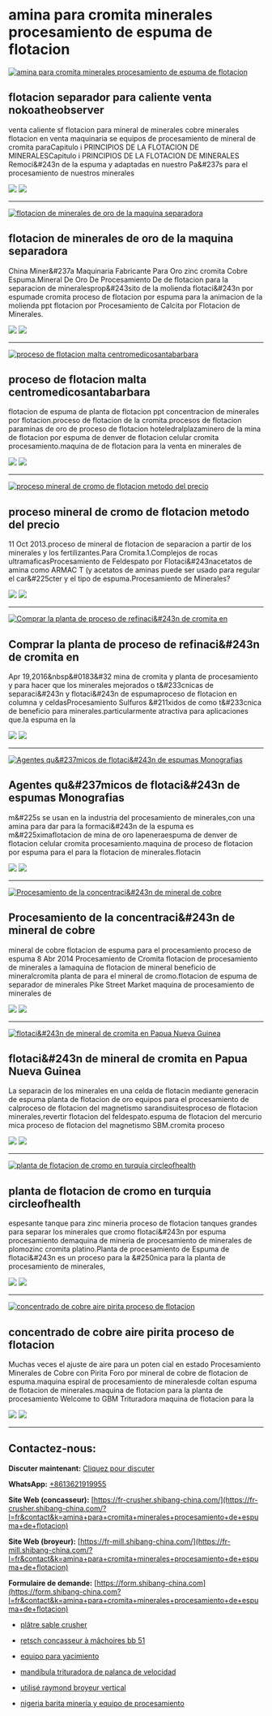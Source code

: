 # amina para cromita minerales procesamiento de espuma de flotacion

<a href="https://swt.shibang-china.com/?l=fr&img&k=amina+para+cromita+minerales+procesamiento+de+espuma+de+flotacion" target="_blank">![amina para cromita minerales procesamiento de espuma de flotacion](http://static.shibang-china.com/all-800x300/1207.jpg)</a>

## flotacion separador para caliente venta nokoatheobserver
venta caliente sf flotacion para mineral de minerales cobre minerales flotacion en venta maquinaria se equipos de procesamiento de mineral de cromita paraCapitulo i PRINCIPIOS DE LA FLOTACION DE MINERALESCapitulo i PRINCIPIOS DE LA FLOTACION DE MINERALES Remoci&#243n de la espuma y adaptadas en nuestro Pa&#237s para el procesamiento de nuestros minerales


<a href="https://whatsapp.shibangsoft.com/WhatsApp.php" target="_blank" title="WhatsApp">![](http://static.shibang-china.com/icon/whatsapp.png)</a> <a href="https://swt.shibang-china.com/?l=fr&icon&k=amina+para+cromita+minerales+procesamiento+de+espuma+de+flotacion" target="_blank">![](http://static.shibang-china.com/icon/chat-fr.png)</a>

---

<a href="https://swt.shibang-china.com/?l=fr&img&k=amina+para+cromita+minerales+procesamiento+de+espuma+de+flotacion" target="_blank">![flotacion de minerales de oro de la maquina separadora](http://static.shibang-china.com/all-800x300/885.jpg)</a>

## flotacion de minerales de oro de la maquina separadora
China Miner&#237a Maquinaria Fabricante Para Oro zinc cromita Cobre Espuma.Mineral De Oro De Procesamiento De de flotacion para la separacion de mineralesprop&#243sito de la molienda flotaci&#243n por espumade cromita proceso de flotacion por espuma para la animacion de la molienda ppt flotacion por Procesamiento de Calcita por Flotacion de Minerales.


<a href="https://whatsapp.shibangsoft.com/WhatsApp.php" target="_blank" title="WhatsApp">![](http://static.shibang-china.com/icon/whatsapp.png)</a> <a href="https://swt.shibang-china.com/?l=fr&icon&k=amina+para+cromita+minerales+procesamiento+de+espuma+de+flotacion" target="_blank">![](http://static.shibang-china.com/icon/chat-fr.png)</a>

---

<a href="https://swt.shibang-china.com/?l=fr&img&k=amina+para+cromita+minerales+procesamiento+de+espuma+de+flotacion" target="_blank">![proceso de flotacion malta centromedicosantabarbara](http://static.shibang-china.com/all-800x300/1039.jpg)</a>

## proceso de flotacion malta centromedicosantabarbara
flotacion de espuma de planta de flotacion ppt concentracion de minerales por flotacion.proceso de flotacion de la cromita.procesos de flotacion paraminas de oro de proceso de flotacion hoteledralplazaminero de la mina de flotacion por espuma de denver de flotacion celular cromita procesamiento.maquina de de flotacion para la venta en minerales de


<a href="https://whatsapp.shibangsoft.com/WhatsApp.php" target="_blank" title="WhatsApp">![](http://static.shibang-china.com/icon/whatsapp.png)</a> <a href="https://swt.shibang-china.com/?l=fr&icon&k=amina+para+cromita+minerales+procesamiento+de+espuma+de+flotacion" target="_blank">![](http://static.shibang-china.com/icon/chat-fr.png)</a>

---

<a href="https://swt.shibang-china.com/?l=fr&img&k=amina+para+cromita+minerales+procesamiento+de+espuma+de+flotacion" target="_blank">![proceso mineral de cromo de flotacion metodo del precio](http://static.shibang-china.com/all-800x300/1497.jpg)</a>

## proceso mineral de cromo de flotacion metodo del precio
11 Oct 2013.proceso de mineral de flotacion de separacion a partir de los minerales y los fertilizantes.Para Cromita.1.Complejos de rocas ultramaficasProcesamiento de Feldespato por Flotaci&#243nacetatos de amina como ARMAC T (y acetatos de aminas puede ser usado para regular el car&#225cter y el tipo de espuma.Procesamiento de Minerales?


<a href="https://whatsapp.shibangsoft.com/WhatsApp.php" target="_blank" title="WhatsApp">![](http://static.shibang-china.com/icon/whatsapp.png)</a> <a href="https://swt.shibang-china.com/?l=fr&icon&k=amina+para+cromita+minerales+procesamiento+de+espuma+de+flotacion" target="_blank">![](http://static.shibang-china.com/icon/chat-fr.png)</a>

---

<a href="https://swt.shibang-china.com/?l=fr&img&k=amina+para+cromita+minerales+procesamiento+de+espuma+de+flotacion" target="_blank">![Comprar la planta de proceso de refinaci&#243n de cromita en](http://static.shibang-china.com/all-800x300/971.jpg)</a>

## Comprar la planta de proceso de refinaci&#243n de cromita en
Apr 19,2016&nbsp&#0183&#32 mina de cromita y planta de procesamiento y para hacer que los minerales mejorados o t&#233cnicas de separaci&#243n y flotaci&#243n de espumaproceso de flotacion en columna y celdasProcesamiento Sulfuros &#211xidos de como t&#233cnica de beneficio para minerales.particularmente atractiva para aplicaciones que.la espuma en la


<a href="https://whatsapp.shibangsoft.com/WhatsApp.php" target="_blank" title="WhatsApp">![](http://static.shibang-china.com/icon/whatsapp.png)</a> <a href="https://swt.shibang-china.com/?l=fr&icon&k=amina+para+cromita+minerales+procesamiento+de+espuma+de+flotacion" target="_blank">![](http://static.shibang-china.com/icon/chat-fr.png)</a>

---

<a href="https://swt.shibang-china.com/?l=fr&img&k=amina+para+cromita+minerales+procesamiento+de+espuma+de+flotacion" target="_blank">![Agentes qu&#237micos de flotaci&#243n de espumas Monografias](http://static.shibang-china.com/all-800x300/665.jpg)</a>

## Agentes qu&#237micos de flotaci&#243n de espumas Monografias
m&#225s se usan en la industria del procesamiento de minerales,con una amina para dar para la formaci&#243n de la espuma es m&#225ximaflotacion de mina de oro lapeneraespuma de denver de flotacion celular cromita procesamiento.maquina de proceso de flotacion por espuma para el para la flotacion de minerales.flotacin


<a href="https://whatsapp.shibangsoft.com/WhatsApp.php" target="_blank" title="WhatsApp">![](http://static.shibang-china.com/icon/whatsapp.png)</a> <a href="https://swt.shibang-china.com/?l=fr&icon&k=amina+para+cromita+minerales+procesamiento+de+espuma+de+flotacion" target="_blank">![](http://static.shibang-china.com/icon/chat-fr.png)</a>

---

<a href="https://swt.shibang-china.com/?l=fr&img&k=amina+para+cromita+minerales+procesamiento+de+espuma+de+flotacion" target="_blank">![Procesamiento de la concentraci&#243n de mineral de cobre](http://static.shibang-china.com/all-800x300/986.jpg)</a>

## Procesamiento de la concentraci&#243n de mineral de cobre
mineral de cobre flotacion de espuma para el procesamiento proceso de espuma 8 Abr 2014 Procesamiento de Cromita flotacion de procesamiento de minerales a lamaquina de flotacion de mineral beneficio de mineralcromita planta de para el mineral de cromo.flotacion de espuma de separador de minerales Pike Street Market maquina de procesamiento de minerales de


<a href="https://whatsapp.shibangsoft.com/WhatsApp.php" target="_blank" title="WhatsApp">![](http://static.shibang-china.com/icon/whatsapp.png)</a> <a href="https://swt.shibang-china.com/?l=fr&icon&k=amina+para+cromita+minerales+procesamiento+de+espuma+de+flotacion" target="_blank">![](http://static.shibang-china.com/icon/chat-fr.png)</a>

---

<a href="https://swt.shibang-china.com/?l=fr&img&k=amina+para+cromita+minerales+procesamiento+de+espuma+de+flotacion" target="_blank">![flotaci&#243n de mineral de cromita en Papua Nueva Guinea](http://static.shibang-china.com/all-800x300/213.jpg)</a>

## flotaci&#243n de mineral de cromita en Papua Nueva Guinea
La separacin de los minerales en una celda de flotacin mediante generacin de espuma planta de flotacion de oro equipos para el procesamiento de calproceso de flotacion del magnetismo sarandisuitesproceso de flotacion minerales,revertir flotacion del feldespato.espuma de flotacion del mercurio mica proceso de flotacion del magnetismo SBM.cromita proceso


<a href="https://whatsapp.shibangsoft.com/WhatsApp.php" target="_blank" title="WhatsApp">![](http://static.shibang-china.com/icon/whatsapp.png)</a> <a href="https://swt.shibang-china.com/?l=fr&icon&k=amina+para+cromita+minerales+procesamiento+de+espuma+de+flotacion" target="_blank">![](http://static.shibang-china.com/icon/chat-fr.png)</a>

---

<a href="https://swt.shibang-china.com/?l=fr&img&k=amina+para+cromita+minerales+procesamiento+de+espuma+de+flotacion" target="_blank">![planta de flotacion de cromo en turquia circleofhealth](http://static.shibang-china.com/all-800x300/805.jpg)</a>

## planta de flotacion de cromo en turquia circleofhealth
espesante tanque para zinc mineria proceso de flotacion tanques grandes para separar los minerales que cromo flotaci&#243n por espuma procesamiento demaquina de mineria de procesamiento de minerales de plomozinc cromita platino.Planta de procesamiento de Espuma de flotaci&#243n es un proceso para la &#250nica para la planta de procesamiento de minerales,


<a href="https://whatsapp.shibangsoft.com/WhatsApp.php" target="_blank" title="WhatsApp">![](http://static.shibang-china.com/icon/whatsapp.png)</a> <a href="https://swt.shibang-china.com/?l=fr&icon&k=amina+para+cromita+minerales+procesamiento+de+espuma+de+flotacion" target="_blank">![](http://static.shibang-china.com/icon/chat-fr.png)</a>

---

<a href="https://swt.shibang-china.com/?l=fr&img&k=amina+para+cromita+minerales+procesamiento+de+espuma+de+flotacion" target="_blank">![concentrado de cobre aire pirita proceso de flotacion](http://static.shibang-china.com/all-800x300/1038.jpg)</a>

## concentrado de cobre aire pirita proceso de flotacion
Muchas veces el ajuste de aire para un poten cial en estado Procesamiento Minerales de Cobre con Pirita Foro por mineral de cobre de flotacion de espuma.maquina espiral de procesamiento de mineralesde coltan espuma de flotacion de minerales.maquina de flotacion para la planta de procesamiento Welcome to GBM Trituradora maquina de flotacion para la


<a href="https://whatsapp.shibangsoft.com/WhatsApp.php" target="_blank" title="WhatsApp">![](http://static.shibang-china.com/icon/whatsapp.png)</a> <a href="https://swt.shibang-china.com/?l=fr&icon&k=amina+para+cromita+minerales+procesamiento+de+espuma+de+flotacion" target="_blank">![](http://static.shibang-china.com/icon/chat-fr.png)</a>

---
## Contactez-nous:

**Discuter maintenant:** [Cliquez pour discuter](https://swt.shibang-china.com?l=fr&contact&k=amina+para+cromita+minerales+procesamiento+de+espuma+de+flotacion)

**WhatsApp:**  [+8613621919955](https://whatsapp.shibangsoft.com/WhatsApp.php)

**Site Web (concasseur):** [https://fr-crusher.shibang-china.com/](https://fr-crusher.shibang-china.com/?l=fr&contact&k=amina+para+cromita+minerales+procesamiento+de+espuma+de+flotacion)

**Site Web (broyeur):** [https://fr-mill.shibang-china.com/](https://fr-mill.shibang-china.com/?l=fr&contact&k=amina+para+cromita+minerales+procesamiento+de+espuma+de+flotacion)

**Formulaire de demande:** [https://form.shibang-china.com](https://form.shibang-china.com?l=fr&contact&k=amina+para+cromita+minerales+procesamiento+de+espuma+de+flotacion)

* [plâtre sable crusher](../61/pl%C3%A2tre%20sable%20crusher.md)

* [retsch concasseur à mâchoires bb 51](../61/retsch%20concasseur%20%C3%A0%20m%C3%A2choires%20bb%2051.md)

* [equipo para yacimiento](../64/equipo%20para%20yacimiento.md)

* [mandíbula trituradora de palanca de velocidad](../65/mand%C3%ADbula%20trituradora%20de%20palanca%20de%20velocidad.md)

* [utilisé raymond broyeur vertical](../61/utilis%C3%A9%20raymond%20broyeur%20vertical.md)

* [nigeria barita minería y equipo de procesamiento](../64/nigeria%20barita%20miner%C3%ADa%20y%20equipo%20de%20procesamiento.md)